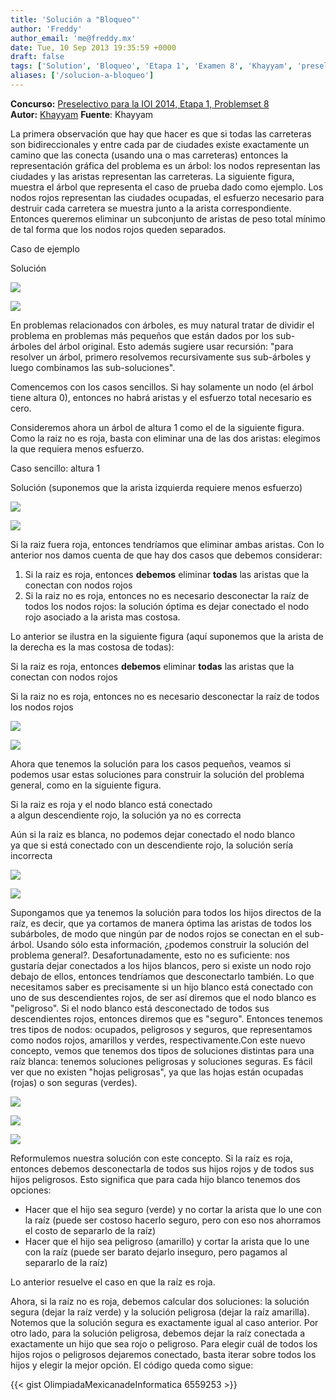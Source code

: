 ```yaml
---
title: 'Solución a "Bloqueo"'
author: 'Freddy'
author_email: 'me@freddy.mx'
date: Tue, 10 Sep 2013 19:35:59 +0000
draft: false
tags: ['Solution', 'Bloqueo', 'Etapa 1', 'Examen 8', 'Khayyam', 'preselectivo', 'solución', 'Soluciones Preselectivo 2014']
aliases: ['/solucion-a-bloqueo']
---
```


**Concurso:** [Preselectivo para la IOI 2014, Etapa 1, Problemset 8](https://omegaup.com/arena/problem/bloqueo) **Autor:** [Khayyam](http://www.cimat.mx/~omar) **Fuente**: Khayyam

La primera observación que hay que hacer es que si todas las carreteras son bidireccionales y entre cada par de ciudades existe exactamente un camino que las conecta (usando una o mas carreteras) entonces la representación gráfica del problema es un árbol: los nodos representan las ciudades y las aristas representan las carreteras. La siguiente figura, muestra el árbol que representa el caso de prueba dado como ejemplo. Los nodos rojos representan las ciudades ocupadas, el esfuerzo necesario para destruir cada carretera se muestra junto a la arista correspondiente. Entonces queremos eliminar un subconjunto de aristas de peso total mínimo de tal forma que los nodos rojos queden separados.

Caso de ejemplo

Solución

![](/images/example.png)

![](/images/example_solution.png)

En problemas relacionados con árboles, es muy natural tratar de dividir el problema en problemas más pequeños que están dados por los sub-árboles del árbol original. Esto además sugiere usar recursión: "para resolver un árbol, primero resolvemos recursivamente sus sub-árboles y luego combinamos las sub-soluciones".

Comencemos con los casos sencillos. Si hay solamente un nodo (el árbol tiene altura 0), entonces no habrá aristas y el esfuerzo total necesario es cero.

Consideremos ahora un árbol de altura 1 como el de la siguiente figura. Como la raiz no es roja, basta con eliminar una de las dos aristas: elegimos la que requiera menos esfuerzo.

Caso sencillo: altura 1

Solución (suponemos que la arista izquierda requiere menos esfuerzo)

![](/images/simple0.jpg)

![](/images/simple1.jpg)

Si la raiz fuera roja, entonces tendríamos que eliminar ambas aristas. Con lo anterior nos damos cuenta de que hay dos casos que debemos considerar:

1.  Si la raiz es roja, entonces **debemos** eliminar **todas** las aristas que la conectan con nodos rojos
2.  Si la raiz no es roja, entonces no es necesario desconectar la raíz de todos los nodos rojos: la solución óptima es dejar conectado el nodo rojo asociado a la arista mas costosa.

Lo anterior se ilustra en la siguiente figura (aquí suponemos que la arista de la derecha es la mas costosa de todas):

Si la raiz es roja, entonces **debemos** eliminar **todas** las aristas que la conectan con nodos rojos

Si la raiz no es roja, entonces no es necesario desconectar la raíz de todos los nodos rojos

![](/images/redRootAllRed.png)

![](/images/whiteRootAllRed.png)

Ahora que tenemos la solución para los casos pequeños, veamos si podemos usar estas soluciones para construir la solución del problema general, como en la siguiente figura.

Si la raiz es roja y el nodo blanco está conectado  
a algun descendiente rojo, la solución ya no es correcta

Aún si la raiz es blanca, no podemos dejar conectado el nodo blanco  
ya que si está conectado con un descendiente rojo, la solución sería incorrecta

![](/images/redRootAllRed_cloud.png)

![](/images/whiteRootAllRed_cloud.png)

Supongamos que ya tenemos la solución para todos los hijos directos de la raíz, es decir, que ya cortamos de manera óptima las aristas de todos los subárboles, de modo que ningún par de nodos rojos se conectan en el sub-árbol. Usando sólo esta información, ¿podemos construir la solución del problema general?. Desafortunadamente, esto no es suficiente: nos gustaría dejar conectados a los hijos blancos, pero si existe un nodo rojo debajo de ellos, entonces tendríamos que desconectarlo también. Lo que necesitamos saber es precisamente si un hijo blanco está conectado con uno de sus descendientes rojos, de ser así diremos que el nodo blanco es "peligroso". Si el nodo blanco está desconectado de todos sus descendientes rojos, entonces diremos que es "seguro". Entonces tenemos tres tipos de nodos: ocupados, peligrosos y seguros, que representamos como nodos rojos, amarillos y verdes, respectivamente.Con este nuevo concepto, vemos que tenemos dos tipos de soluciones distintas para una raíz blanca: tenemos soluciones peligrosas y soluciones seguras. Es fácil ver que no existen "hojas peligrosas", ya que las hojas están ocupadas (rojas) o son seguras (verdes).

![](/images/redRootOneGreen.png)

![](/images/yellowRootAllRed.png)

![](/images/greenRootAllRed.png)

Reformulemos nuestra solución con este concepto. Si la raíz es roja, entonces debemos desconectarla de todos sus hijos rojos y de todos sus hijos peligrosos. Esto significa que para cada hijo blanco tenemos dos opciones:

*   Hacer que el hijo sea seguro (verde) y no cortar la arista que lo une con la raíz (puede ser costoso hacerlo seguro, pero con eso nos ahorramos el costo de separarlo de la raíz)
*   Hacer que el hijo sea peligroso (amarillo) y cortar la arista que lo une con la raíz (puede ser barato dejarlo inseguro, pero pagamos al separarlo de la raíz)

Lo anterior resuelve el caso en que la raíz es roja.

Ahora, si la raíz no es roja, debemos calcular dos soluciones: la solución segura (dejar la raíz verde) y la solución peligrosa (dejar la raíz amarilla). Notemos que la solución segura es exactamente igual al caso anterior. Por otro lado, para la solución peligrosa, debemos dejar la raíz conectada a exactamente un hijo que sea rojo o peligroso. Para elegir cuál de todos los hijos rojos o peligrosos dejaremos conectado, basta iterar sobre todos los hijos y elegir la mejor opción. El código queda como sigue:

{{< gist OlimpiadaMexicanadeInformatica 6559253 >}}